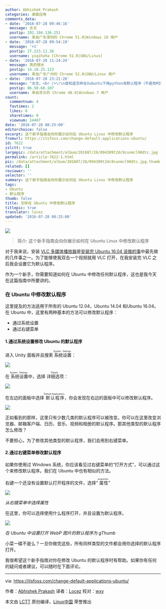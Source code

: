 ```yaml
---
author: Abhishek Prakash
categories: 桌面应用
comments_data:
- date: '2016-07-28 09:46:16'
  message: 水文
  postip: 202.104.136.251
  username: 来自广东深圳的 Chrome 51.0|Windows 10 用户
- date: '2016-07-28 09:54:19'
  message: '+1'
  postip: 27.223.11.38
  username: yiqihaha [Chrome 51.0|GNU/Linux]
- date: '2016-07-28 11:24:24'
  message: 真的很水
  postip: 14.18.25.123
  username: 来自广东广州的 Chrome 52.0|GNU/Linux 用户
- date: '2016-07-28 23:21:26'
  message: "水文。<br />\r\n谁知道怎样在Xubuntu下用python改默认程序（不是改MIME Type，是改默认的文件管理器等等）？"
  postip: 86.50.68.107
  username: 来自芬兰的 Chrome 48.0|Windows 7 用户
count:
  commentnum: 4
  favtimes: 2
  likes: 0
  sharetimes: 0
  viewnum: 14487
date: '2016-07-28 08:25:00'
editorchoice: false
excerpt: 这个新手指南会向你展示如何在 Ubuntu Linux 中修改默认程序
fromurl: https://itsfoss.com/change-default-applications-ubuntu/
id: 7622
islctt: true
largepic: /data/attachment/album/201607/28/094309t2dc9cunmcl90dtc.jpg
permalink: /article-7622-1.html
pic: /data/attachment/album/201607/28/094309t2dc9cunmcl90dtc.jpg.thumb.jpg
related: []
reviewer: ''
selector: ''
summary: 这个新手指南会向你展示如何在 Ubuntu Linux 中修改默认程序
tags:
- Ubuntu
- 默认程序
thumb: false
title: 怎样在 Ubuntu 中修改默认程序
titlepic: true
translator: locez
updated: '2016-07-28 08:25:00'
---
```


![](/data/attachment/album/201607/28/094309t2dc9cunmcl90dtc.jpg)



> 
> 简介: 这个新手指南会向你展示如何在 Ubuntu Linux 中修改默认程序
> 
> 
> 


对于我来说，安装 [VLC 多媒体播放器](http://www.videolan.org/vlc/index.html)是[安装完 Ubuntu 16.04 该做的事](/article-7453-1.html)中最先做的几件事之一。为了能够使我双击一个视频就用 VLC 打开，在我安装完 VLC 之后我会设置它为默认程序。


作为一个新手，你需要知道如何在 Ubuntu 中修改任何默认程序，这也是我今天在这篇指南中所要讲的。


### 在 Ubuntu 中修改默认程序


这里提及的方法适用于所有的 Ubuntu 12.04，Ubuntu 14.04 和Ubuntu 16.04。在 Ubuntu 中，这里有两种基本的方法可以修改默认程序：


* 通过系统设置
* 通过右键菜单


#### 1.通过系统设置修改 Ubuntu 的默认程序


进入 Unity 面板并且搜索<ruby> 系统设置 <rp>  （ </rp> <rt>  System Settings </rt> <rp>  ） </rp></ruby>：


![](/data/attachment/album/201607/28/094340on9sbt9rvm58f1n9.jpeg)


在<ruby> 系统设置 <rp>  （ </rp> <rt>  System Settings </rt> <rp>  ） </rp></ruby>中，选择<ruby> 详细选项 <rp>  （ </rp> <rt>  Details </rt> <rp>  ） </rp></ruby>：


![](/data/attachment/album/201607/28/094406faeqxjxbgqljewq2.jpeg)


在左边的面板中选择<ruby> 默认程序 <rp>  （ </rp> <rt>  Default Applications </rt> <rp>  ） </rp></ruby>，你会发现在右边的面板中可以修改默认程序。


![](/data/attachment/album/201607/28/094429eva3pxpwe27npzdd.jpeg)


正如看到的那样，这里只有少数几类的默认程序可以被改变。你可以在这里改变浏览器、邮箱客户端、日历、音乐、视频和相册的默认程序。那其他类型的默认程序怎么修改？


不要担心，为了修改其他类型的默认程序，我们会用到右键菜单。


#### 2.通过右键菜单修改默认程序


如果你使用过 Windows 系统，你应该看见过右键菜单的“打开方式”，可以通过这个来修改默认程序。我们在 Ubuntu 中也有相似的方法。


右键一个还没有设置默认打开程序的文件，选择“<ruby> 属性 <rp>  （ </rp> <rt>  properties </rt> <rp>  ） </rp></ruby>”


![](/data/attachment/album/201607/28/094451le8sh2hxz8xi5b8e.png)


*从右键菜单中选择属性*


在这里，你可以选择使用什么程序打开，并且设置为默认程序。


![](/data/attachment/album/201607/28/094512bpv8h58c4i13zipy.png)


*在 Ubuntu 中设置打开 WebP 图片的默认程序为 gThumb*


小菜一碟不是么？一旦你做完这些，所有同样类型的文件都会用你选择的默认程序打开。


我很希望这个新手指南对你在修改 Ubuntu 的默认程序时有帮助。如果你有任何的疑问或者建议，可以随时在下面评论。




---


via: <https://itsfoss.com/change-default-applications-ubuntu/>


作者：[Abhishek Prakash](https://itsfoss.com/author/abhishek/) 译者：[Locez](https://github.com/locez) 校对：[wxy](https://github.com/wxy)


本文由 [LCTT](https://github.com/LCTT/TranslateProject) 原创编译，[Linux中国](https://linux.cn/) 荣誉推出